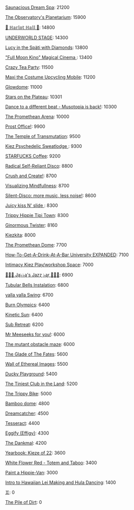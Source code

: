 [Saunacious Dream Spa](https://kiezburn.dreams.wtf/kiez-burn-2022/625156b9bff459002d4b0801): 21200

[The Observatory's Planetarium](https://kiezburn.dreams.wtf/kiez-burn-2022/6251457dbff459002d4add81): 15900

[🍑 ℍ𝕒𝕣𝕝𝕠𝕥 ℍ𝕒𝕝𝕝 🍑](https://kiezburn.dreams.wtf/kiez-burn-2022/625062fcbff459002d4a2279): 14800

[UNDERWORLD STAGE](https://kiezburn.dreams.wtf/kiez-burn-2022/624b3b15bff459002d47560e): 14300

[Lucy in the Späti with Diamonds](https://kiezburn.dreams.wtf/kiez-burn-2022/62417185bff459002d4579a3): 13800

[ "Full Moon Kino" Magical Cinema ](https://kiezburn.dreams.wtf/kiez-burn-2022/62502e40bff459002d49db0d): 13400

[Crazy Tea Party](https://kiezburn.dreams.wtf/kiez-burn-2022/624f3ec9bff459002d495da3): 11500

[Maxi the Costume Upcycling Mobile](https://kiezburn.dreams.wtf/kiez-burn-2022/625303b9bff459002d4e9647): 11200

[Glowdome](https://kiezburn.dreams.wtf/kiez-burn-2022/6253221dbff459002d4f33b8): 11000

[Stars on the Plateau](https://kiezburn.dreams.wtf/kiez-burn-2022/62505020bff459002d4a0115): 10301

[Dance to a different beat - Musotopia is back!](https://kiezburn.dreams.wtf/kiez-burn-2022/6252a290bff459002d4cf22c): 10300

[The Promethean Arena](https://kiezburn.dreams.wtf/kiez-burn-2022/62517552bff459002d4b2f4c): 10000

[Prost Office!](https://kiezburn.dreams.wtf/kiez-burn-2022/62506c97bff459002d4a291c): 9900

[The Temple of Transmutation](https://kiezburn.dreams.wtf/kiez-burn-2022/62499a8dbff459002d46e87a): 9500

[Kiez Psychedelic Sweatlodge ](https://kiezburn.dreams.wtf/kiez-burn-2022/6252c733bff459002d4d4e0a): 9300

[STARFUCKS Coffee](https://kiezburn.dreams.wtf/kiez-burn-2022/62525edebff459002d4c88e4): 9200

[Radical Self-Reliant Disco](https://kiezburn.dreams.wtf/kiez-burn-2022/624c0e65bff459002d47ad27): 8800

[Crush and Create!](https://kiezburn.dreams.wtf/kiez-burn-2022/624f063abff459002d48ca8c): 8700

[Visualizing Mindfullness](https://kiezburn.dreams.wtf/kiez-burn-2022/625303cabff459002d4e980e): 8700

[Silent-Disco: more music, less noise!](https://kiezburn.dreams.wtf/kiez-burn-2022/624f3aaabff459002d4950e4): 8600

[Juicy kiss N' slide ](https://kiezburn.dreams.wtf/kiez-burn-2022/62534fedbff459002d51406f): 8300

[Trippy Hippie Tipi Town](https://kiezburn.dreams.wtf/kiez-burn-2022/6250a340bff459002d4a86d2): 8300

[Ginormous Twister](https://kiezburn.dreams.wtf/kiez-burn-2022/6251dd67bff459002d4c2197): 8160

[Kiezkita](https://kiezburn.dreams.wtf/kiez-burn-2022/625352d6bff459002d516cab): 8000

[The Promethean Dome](https://kiezburn.dreams.wtf/kiez-burn-2022/6250072fbff459002d49b341): 7700

[How-To-Get-A-Drink-At-A-Bar University EXPANDED](https://kiezburn.dreams.wtf/kiez-burn-2022/624ea014bff459002d486b47): 7100

[Intimacy Kiez Play/workshop Space](https://kiezburn.dreams.wtf/kiez-burn-2022/62507577bff459002d4a4266): 7000

[🎹🎹🎹 Ją♭♭ᶏ's Jaɀɀ ♭ᶏr 🎹🎹🎹](https://kiezburn.dreams.wtf/kiez-burn-2022/625e8179bff459002d5eee75): 6900

[Tubular Bells Instalation](https://kiezburn.dreams.wtf/kiez-burn-2022/624db933bff459002d4824be): 6800

[yalla yalla Swing](https://kiezburn.dreams.wtf/kiez-burn-2022/6252f5d9bff459002d4e38f1): 6700

[Burn Olympics](https://kiezburn.dreams.wtf/kiez-burn-2022/62389918bff459002d43f4a2): 6400

[Kinetic Sun](https://kiezburn.dreams.wtf/kiez-burn-2022/6252cb83bff459002d4d6b15): 6400

[Sub Retreat](https://kiezburn.dreams.wtf/kiez-burn-2022/62533d5abff459002d500916): 6200

[Mr Meeseeks for you!](https://kiezburn.dreams.wtf/kiez-burn-2022/62589728bff459002d590988): 6000

[The mutant obstacle maze](https://kiezburn.dreams.wtf/kiez-burn-2022/623c3e06bff459002d44bed2): 6000

[The Glade of The Fates](https://kiezburn.dreams.wtf/kiez-burn-2022/62514be0bff459002d4aff19): 5600

[Wall of Ethereal Images](https://kiezburn.dreams.wtf/kiez-burn-2022/624f316fbff459002d494699): 5500

[Ducky Playground](https://kiezburn.dreams.wtf/kiez-burn-2022/62534b08bff459002d510123): 5400

[The Tiniest Club in the Land](https://kiezburn.dreams.wtf/kiez-burn-2022/624c1864bff459002d47b77b): 5200

[The Trippy Bike](https://kiezburn.dreams.wtf/kiez-burn-2022/622b5c82d875f9002daf63c2): 5000

[Bamboo dome](https://kiezburn.dreams.wtf/kiez-burn-2022/62442c02bff459002d461275): 4800

[Dreamcatcher](https://kiezburn.dreams.wtf/kiez-burn-2022/62532a41bff459002d4f5d2d): 4500

[Tesseract](https://kiezburn.dreams.wtf/kiez-burn-2022/624ca260bff459002d47e5c8): 4400

[Eggify (Effigy)](https://kiezburn.dreams.wtf/kiez-burn-2022/62528776bff459002d4ca260): 4300

[The Dankmal](https://kiezburn.dreams.wtf/kiez-burn-2022/6252a27abff459002d4cf141): 4200

[Yearbook: Kieze of 22](https://kiezburn.dreams.wtf/kiez-burn-2022/625342a3bff459002d507320): 3600

[White Flower Red - Totem and Taboo](https://kiezburn.dreams.wtf/kiez-burn-2022/624ee124bff459002d48a1c1): 3400

[Paint a Hippie-Van](https://kiezburn.dreams.wtf/kiez-burn-2022/624e8e65bff459002d485e8a): 3000

[Intro to Hawaiian Lei Making and Hula Dancing](https://kiezburn.dreams.wtf/kiez-burn-2022/62533e56bff459002d5028f4): 1400

[♊︎](https://kiezburn.dreams.wtf/kiez-burn-2022/62525228bff459002d4c81cc): 0

[The Pile of Dirt](https://kiezburn.dreams.wtf/kiez-burn-2022/6234dd4fbff459002d42c5d9): 0

